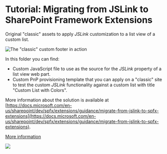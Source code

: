 # Tutorial: Migrating from JSLink to SharePoint Framework Extensions

Original "classic" assets to apply _JSLink_ customization to a list view of a custom list.

![The "classic" custom footer in action](../images/jslink-field-output.png)

In this folder you can find:
- Custom JavaScript file to use as the source for the _JSLink_ property of a list view web part.
- Custom PnP provisioning template that you can apply on a "classic" site to test the custom _JSLink_ functionality against a custom list with title "Custom List with Colors".

More information about the solution is available at [https://docs.microsoft.com/en-us/sharepoint/dev/spfx/extensions/guidance/migrate-from-jslink-to-spfx-extensions](https://docs.microsoft.com/en-us/sharepoint/dev/spfx/extensions/guidance/migrate-from-jslink-to-spfx-extensions).

[More information](../README.md)

<img src="https://m365-visitor-stats.azurewebsites.net/sp-dev-fx-extensions/tutorial-migrate-jslink/01" />